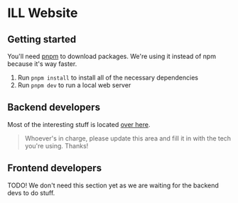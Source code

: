 # ILL Website

## Getting started

You'll need [pnpm](https://pnpm.io/) to download packages. We're using it
instead of npm because it's way faster.

1. Run `pnpm install` to install all of the necessary dependencies
2. Run `pnpm dev` to run a local web server

## Backend developers

Most of the interesting stuff is located [over here](https://kit.svelte.dev/docs/routing#server).

> Whoever's in charge, please update this area and fill it in with the tech you're using. Thanks!

## Frontend developers

TODO! We don't need this section yet as we are waiting for the backend devs to do stuff.
